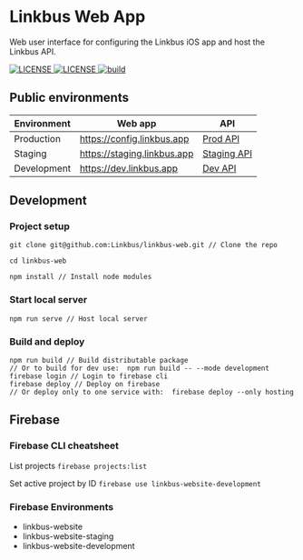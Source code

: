 # Linkbus Web App
Web user interface for configuring the Linkbus iOS app and host the Linkbus API.

<div>
  <a href="https://vuejs.org/">
    <img src="https://img.shields.io/badge/Made_with-Vue-blue.svg" alt="LICENSE">
  </a>
  <a href="https://firebase.google.com/">
    <img src="https://img.shields.io/badge/Powered_by-Firebase_🔥-red.svg" alt="LICENSE">
  </a>
  <a href="https://stats.uptimerobot.com/XnOnXhnpn2">
    <img src="https://img.shields.io/uptimerobot/status/m786324991-be97368f7f3b6614eec26594?label=Linkbus%20API" alt="build">
  </a>
  <br>
</div>

## Public environments

| Environment  | Web app | API |
| ----- | ----- | ----- |
| Production | https://config.linkbus.app | [Prod API](https://us-central1-linkbus-website.cloudfunctions.net/api) |
| Staging | https://staging.linkbus.app | [Staging API](https://us-central1-linkbus-website-staging.cloudfunctions.net/api) |
| Development | https://dev.linkbus.app | [Dev API](https://us-central1-linkbus-website-development.cloudfunctions.net/api) |

## Development

### Project setup
```
git clone git@github.com:Linkbus/linkbus-web.git // Clone the repo

cd linkbus-web

npm install // Install node modules
```

### Start local server
```
npm run serve // Host local server
```

### Build and deploy
```
npm run build // Build distributable package
// Or to build for dev use:  npm run build -- --mode development
firebase login // Login to firebase cli
firebase deploy // Deploy on firebase
// Or deploy only to one service with:  firebase deploy --only hosting
```

## Firebase

### Firebase CLI cheatsheet
List projects `firebase projects:list`

Set active project by ID `firebase use linkbus-website-development`


### Firebase Environments
* linkbus-website
* linkbus-website-staging
* linkbus-website-development